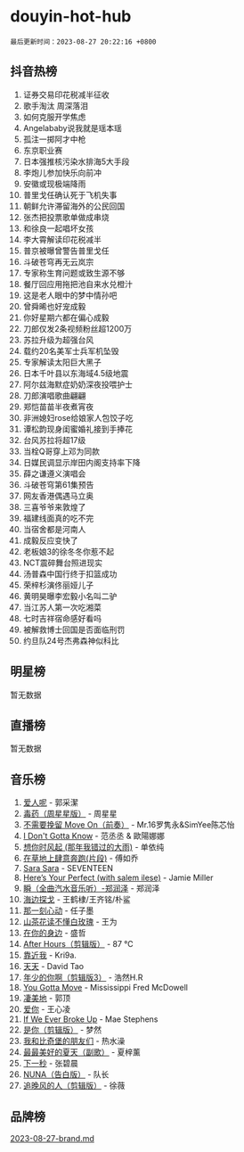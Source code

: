 # douyin-hot-hub

`最后更新时间：2023-08-27 20:22:16 +0800`

## 抖音热榜

1. 证券交易印花税减半征收
1. 歌手淘汰 周深落泪
1. 如何克服开学焦虑
1. Angelababy说我就是瑶本瑶
1. 孤注一掷阿才中枪
1. 东京职业赛
1. 日本强推核污染水排海5大手段
1. 李炮儿参加快乐向前冲
1. 安徽或现极端降雨
1. 普里戈任确认死于飞机失事
1. 朝鲜允许滞留海外的公民回国
1. 张杰把投票歌单做成串烧
1. 和徐良一起唱坏女孩
1. 李大霄解读印花税减半
1. 普京被曝曾警告普里戈任
1. 斗破苍穹再无云岚宗
1. 专家称生育问题或致生源不够
1. 餐厅回应用拖把池自来水兑橙汁
1. 这是老人眼中的梦中情孙吧
1. 曾舜晞也好宠成毅
1. 你好星期六都在偏心成毅
1. 刀郎仅发2条视频粉丝超1200万
1. 苏拉升级为超强台风
1. 载约20名美军士兵军机坠毁
1. 专家解读太阳巨大黑子
1. 日本千叶县以东海域4.5级地震
1. 阿尔兹海默症奶奶深夜投喂护士
1. 刀郎演唱歌曲翩翩
1. 郑恺苗苗半夜煮宵夜
1. 非洲媳妇rose给娘家人包饺子吃
1. 谭松韵现身闺蜜婚礼接到手捧花
1. 台风苏拉将超17级
1. 当栓Q哥穿上邓为同款
1. 日媒民调显示岸田内阁支持率下降
1. 薛之谦遵义演唱会
1. 斗破苍穹第61集预告
1. 网友香港偶遇马立奥
1. 三喜爷爷来敦煌了
1. 福建线面真的吃不完
1. 当宿舍都是河南人
1. 成毅反应变快了
1. 老板娘3的徐冬冬你惹不起
1. NCT震碎舞台照进现实
1. 汤普森中国行终于扣篮成功
1. 荣梓杉演佟丽娅儿子
1. 黄明昊曝李宏毅小名叫二驴
1. 当江苏人第一次吃湘菜
1. 七时吉祥宿命感好看吗
1. 被解救博士回国是否面临刑罚
1. 约旦队24号杰弗森神似科比

## 明星榜

暂无数据

## 直播榜

暂无数据

## 音乐榜

1. [爱人呢](https://sf3-cdn-tos.douyinstatic.com/obj/tos-cn-ve-2774/2041dc10f3c442f1992b439a00eaf2ba) - 郭采潔
1. [毒药（周星星版）](https://sf6-cdn-tos.douyinstatic.com/obj/tos-cn-ve-2774/oAXunb2JtDTQMcBfaEkg8Be5IhZQCmGByB0V33) - 周星星
1. [不需要挽留 Move On（前奏）](https://sf6-cdn-tos.douyinstatic.com/obj/tos-cn-ve-2774/ooCBhgCCkF4nExzQL9WZSUbitfA8IsDkgQIYhe) - Mr.16罗隽永&SimYee陈芯怡
1. [I Don't Gotta Know](https://sf6-cdn-tos.douyinstatic.com/obj/tos-cn-ve-2774/o8nCfgMGwCsAvgDe5bzzaDQDFf6ksAUxrlFC8J) - 范丞丞 & 歐陽娜娜
1. [想你时风起 (那年我错过的大雨)](https://sf6-cdn-tos.douyinstatic.com/obj/tos-cn-ve-2774/ooR7G8ftDMzIgnxa0HbReM4CZ74qknQABLtHB1) - 单依纯
1. [在草地上肆意奔跑(片段)](https://sf3-cdn-tos.douyinstatic.com/obj/tos-cn-ve-2774/8831d494742f45dabdfa8adb8b817259) - 傅如乔
1. [Sara Sara](https://sf6-cdn-tos.douyinstatic.com/obj/tos-cn-ve-2774/oAceDXU2gVHZCQFrkrYmX8e5tUBxQPb6Bmd2nF) - SEVENTEEN
1. [Here’s Your Perfect (with salem ilese)](https://sf6-cdn-tos.douyinstatic.com/obj/tos-cn-ve-2774/076b1576c6c546598f803fe53da388a7) - Jamie Miller
1. [瞬（全曲汽水音乐听）-郑润泽](https://sf3-cdn-tos.douyinstatic.com/obj/tos-cn-ve-2774/o4Vb9eJZClCZTnRQYy0BRSeHGrDtrkrQgIBvQt) - 郑润泽
1. [海边探戈](https://sf6-cdn-tos.douyinstatic.com/obj/tos-cn-ve-2774/os9gE0VQCGqt6VQkZDyBBYvfSDY0QFe3vVmubn) - 王鹤棣/王齐铭/朴鲨
1. [那一刻心动](https://sf6-cdn-tos.douyinstatic.com/obj/tos-cn-ve-2774/4c0ed00133e3439592b4741c72acc6f3) - 任子墨
1. [山茶花读不懂白玫瑰](https://sf3-cdn-tos.douyinstatic.com/obj/tos-cn-ve-2774/osfn8B7DktrRHEPJgPCfDbw7QDQEkwC16BxZg9) - 王为
1. [在你的身边](https://sf3-cdn-tos.douyinstatic.com/obj/tos-cn-ve-2774/9dce2ee6c9f84c17a6d68458730d7ae8) - 盛哲
1. [After Hours（剪辑版）](https://sf3-cdn-tos.douyinstatic.com/obj/tos-cn-ve-2774/owgWztApWhImMFMpyEyQfAIyIusRBioqSgWk7T) - 87 ℃
1. [靠近我](https://sf6-cdn-tos.douyinstatic.com/obj/tos-cn-ve-2774/oMGCfQ3FZdrziXO1QC8zgfNXawBf91hGAIvUrY) - Kri9a.
1. [天天](https://sf3-cdn-tos.douyinstatic.com/obj/tos-cn-ve-2774/6b075c4856e34a60a1ef022c4a80dec5) - David Tao
1. [年少的你啊（剪辑版3）](https://sf6-cdn-tos.douyinstatic.com/obj/tos-cn-ve-2774/oo2vDGhzyAtN1QLfh5k1iBIpWAv2NOZQysM5tK) - 浩然H.R
1. [You Gotta Move](https://sf3-cdn-tos.douyinstatic.com/obj/tos-cn-ve-2774/a2b672af67514106b25cdfd6f1a8aad2) - Mississippi Fred McDowell
1. [凄美地](https://sf3-cdn-tos.douyinstatic.com/obj/tos-cn-ve-2774/oshF4RgFMhmTSa4jCaHNUXI0NetFtBBQBzBZdf) - 郭顶
1. [爱你](https://sf3-cdn-tos.douyinstatic.com/obj/tos-cn-ve-2774/738d8b240f1e4519b44cf31c84e02e24) - 王心凌
1. [If We Ever Broke Up](https://sf3-cdn-tos.douyinstatic.com/obj/tos-cn-ve-2774/o8onj5HDk0ImtBmO0URBfeyCDXQJMYkQ1gb8Zy) - Mae Stephens
1. [是你（剪辑版）](https://sf6-cdn-tos.douyinstatic.com/obj/tos-cn-ve-2774/46019dae783c4c969944217fe1cfafc4) - 梦然
1. [我和比奇堡的朋友们](https://sf3-cdn-tos.douyinstatic.com/obj/tos-cn-ve-2774/f0505db981ea4a6d91453a15924a82aa) - 热水澡
1. [最最美好的夏天（副歌）](https://sf6-cdn-tos.douyinstatic.com/obj/tos-cn-ve-2774/o4FMghDLZkPIkCutdrsXlbTHcaZztBfeCp9AFS) - 夏梓薰
1. [下一秒](https://sf3-cdn-tos.douyinstatic.com/obj/tos-cn-ve-2774/16eedda97153423db2501ff6373be86a) - 张碧晨
1. [NUNA（告白版）](https://sf6-cdn-tos.douyinstatic.com/obj/tos-cn-ve-2774/a65828cbd8ce41a78a430a58b49f4feb) - 队长
1. [追晚风的人（剪辑版）](https://sf3-cdn-tos.douyinstatic.com/obj/tos-cn-ve-2774/560835060af84ac29cd5c12e2a98f7eb) - 徐薇

## 品牌榜

[2023-08-27-brand.md](2023-08-27-brand.md)
